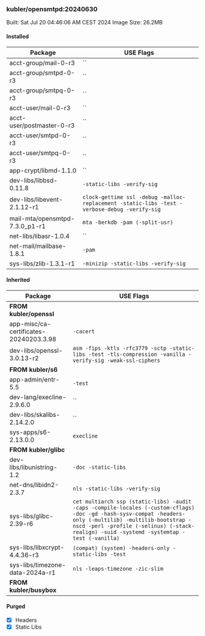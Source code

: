 ### kubler/opensmtpd:20240630

Built: Sat Jul 20 04:46:06 AM CEST 2024
Image Size: 26.2MB

#### Installed
Package | USE Flags
--------|----------
acct-group/mail-0-r3 | ``
acct-group/smtpd-0-r3 | ``
acct-group/smtpq-0-r3 | ``
acct-user/mail-0-r3 | ``
acct-user/postmaster-0-r3 | ``
acct-user/smtpd-0-r3 | ``
acct-user/smtpq-0-r3 | ``
app-crypt/libmd-1.1.0 | ``
dev-libs/libbsd-0.11.8 | `-static-libs -verify-sig`
dev-libs/libevent-2.1.12-r1 | `clock-gettime ssl -debug -malloc-replacement -static-libs -test -verbose-debug -verify-sig`
mail-mta/opensmtpd-7.3.0_p1-r1 | `mta -berkdb -pam (-split-usr)`
net-libs/libasr-1.0.4 | ``
net-mail/mailbase-1.8.1 | `-pam`
sys-libs/zlib-1.3.1-r1 | `-minizip -static-libs -verify-sig`
#### Inherited
Package | USE Flags
--------|----------
**FROM kubler/openssl** |
app-misc/ca-certificates-20240203.3.98 | `-cacert`
dev-libs/openssl-3.0.13-r2 | `asm -fips -ktls -rfc3779 -sctp -static-libs -test -tls-compression -vanilla -verify-sig -weak-ssl-ciphers`
**FROM kubler/s6** |
app-admin/entr-5.5 | `-test`
dev-lang/execline-2.9.6.0 | ``
dev-libs/skalibs-2.14.2.0 | ``
sys-apps/s6-2.13.0.0 | `execline`
**FROM kubler/glibc** |
dev-libs/libunistring-1.2 | `-doc -static-libs`
net-dns/libidn2-2.3.7 | `nls -static-libs -verify-sig`
sys-libs/glibc-2.39-r6 | `cet multiarch ssp (static-libs) -audit -caps -compile-locales (-custom-cflags) -doc -gd -hash-sysv-compat -headers-only (-multilib) -multilib-bootstrap -nscd -perl -profile (-selinux) (-stack-realign) -suid -systemd -systemtap -test (-vanilla)`
sys-libs/libxcrypt-4.4.36-r3 | `(compat) (system) -headers-only -static-libs -test`
sys-libs/timezone-data-2024a-r1 | `nls -leaps-timezone -zic-slim`
**FROM kubler/busybox** |
#### Purged
- [x] Headers
- [x] Static Libs

